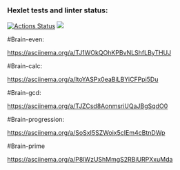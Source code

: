 ### Hexlet tests and linter status:
[![Actions Status](https://github.com/MrMarmelad-creator/php-project-45/actions/workflows/hexlet-check.yml/badge.svg)](https://github.com/MrMarmelad-creator/php-project-45/actions)
<a href="https://codeclimate.com/github/MrMarmelad-creator/php-project-45/maintainability"><img src="https://api.codeclimate.com/v1/badges/8e9df1a964878dd96871/maintainability" /></a>

#Brain-even:

https://asciinema.org/a/TJ1WOkQOhKPBvNLShfLByTHUJ

#Brain-calc:

https://asciinema.org/a/ltoYASPx0eaBiLBYiCFPpi5Du

#Brain-gcd:

https://asciinema.org/a/TJZCsd8AonmsriUQaJBgSqdO0

#Brain-progression:

https://asciinema.org/a/SoSxI5SZWoix5cIEm4cBtnDWp

#Brain-prime

https://asciinema.org/a/P8lWzUShMmgS2RBiURPXxuMda
